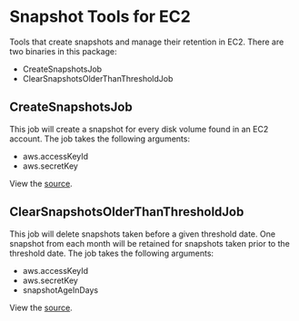 # Snapshot Tools for EC2

Tools that create snapshots and manage their retention in EC2. There are two
binaries in this package:

* CreateSnapshotsJob
* ClearSnapshotsOlderThanThresholdJob

## CreateSnapshotsJob

This job will create a snapshot for every disk volume found in an EC2 account.
The job takes the following arguments:

* aws.accessKeyId
* aws.secretKey

View the
[source](src/main/java/ca/crimsonglow/simmer/job/CreateSnapshotsJob.java).

## ClearSnapshotsOlderThanThresholdJob

This job will delete snapshots taken before a given threshold date. One snapshot
from each month will be retained for snapshots taken prior to the threshold
date. The job takes the following arguments:

* aws.accessKeyId
* aws.secretKey
* snapshotAgeInDays

View the
[source](src/main/java/ca/crimsonglow/simmer/job/ClearSnapshotsOlderThanThresholdJob.java).

